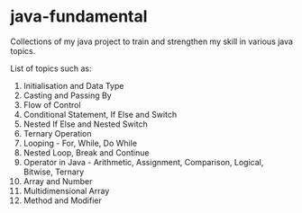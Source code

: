 # java-fundamental

Collections of my java project to train and strengthen my skill in various java topics.

List of topics such as:
1. Initialisation and Data Type
2. Casting and Passing By
3. Flow of Control
4. Conditional Statement, If Else and Switch
5. Nested If Else and Nested Switch
6. Ternary Operation
7. Looping - For, While, Do While
8. Nested Loop, Break and Continue
9. Operator in Java - Arithmetic, Assignment, Comparison, Logical, Bitwise, Ternary
10. Array and Number
11. Multidimensional Array
12. Method and Modifier
